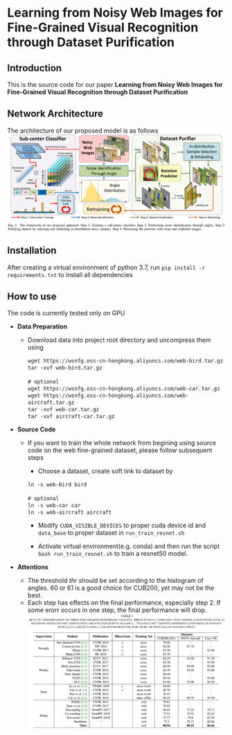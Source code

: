 # Learning from Noisy Web Images for Fine-Grained Visual Recognition through Dataset Purification

Introduction
------------
This is the source code for our paper **Learning from Noisy Web Images for Fine-Grained Visual Recognition through Dataset Purification**

Network Architecture
--------------------
The architecture of our proposed model is as follows
![network](network.png)

Installation
------------
After creating a virtual environment of python 3.7, run `pip install -r requirements.txt` to install all dependencies

How to use
------------
The code is currently tested only on GPU
* **Data Preparation**
    - Download data into project root directory and uncompress them using
        ```
        wget https://wsnfg.oss-cn-hongkong.aliyuncs.com/web-bird.tar.gz
        tar -xvf web-bird.tar.gz
      
        # optional
        wget https://wsnfg.oss-cn-hongkong.aliyuncs.com/web-car.tar.gz
        wget https://wsnfg.oss-cn-hongkong.aliyuncs.com/web-aircraft.tar.gz
        tar -xvf web-car.tar.gz
        tar -xvf aircraft-car.tar.gz
        ```
* **Source Code**

    - If you want to train the whole network from begining using source code on the web fine-grained dataset, please follow subsequent steps
    
      - Choose a dataset, create soft link to dataset by
       ```
       ln -s web-bird bird
      
       # optional
       ln -s web-car car
       ln -s web-aircraft aircraft
       ```

      - Modify `CUDA_VISIBLE_DEVICES` to proper cuda device id and `data_base` to proper dataset in  ``` run_train_resnet.sh ```
      
      - Activate virtual environment(e.g. conda) and then run the script ```bash run_train_resnet.sh``` to train a resnet50 model.
      
* **Attentions**     
    - The threshold _thr_ should be set according to the histogram of angles. 60 or 61 is a good choice for CUB200, yet may not be the best.
    - Each step has effects on the final performance, especially step 2. If some erorr occurs in one step, the final performance will drop.
    ![table](performance.png)

